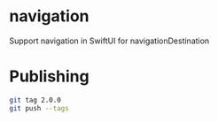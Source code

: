 # navigation

Support navigation in SwiftUI for navigationDestination

# Publishing

```bash
git tag 2.0.0
git push --tags
```
